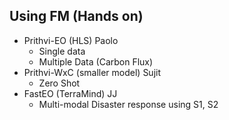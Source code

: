 ## Using FM (Hands on)
- Prithvi-EO (HLS) Paolo
    - Single data
    - Multiple Data (Carbon Flux)
- Prithvi-WxC  (smaller model) Sujit
    - Zero Shot
- FastEO (TerraMind) JJ
    - Multi-modal Disaster response using S1, S2

